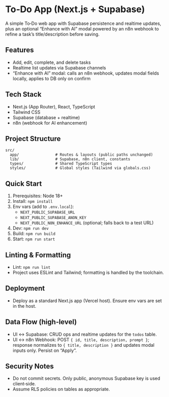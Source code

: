 # To‑Do App (Next.js + Supabase)

A simple To‑Do web app with Supabase persistence and realtime updates, plus an optional “Enhance with AI” modal powered by an n8n webhook to refine a task’s title/description before saving.

## Features
- Add, edit, complete, and delete tasks
- Realtime list updates via Supabase channels
- “Enhance with AI” modal: calls an n8n webhook, updates modal fields locally, applies to DB only on confirm

## Tech Stack
- Next.js (App Router), React, TypeScript
- Tailwind CSS
- Supabase (database + realtime)
- n8n (webhook for AI enhancement)

## Project Structure
```
src/
  app/                # Routes & layouts (public paths unchanged)
  lib/                # Supabase, n8n client, constants
  types/              # Shared TypeScript types
  styles/             # Global styles (Tailwind via globals.css)
```

## Quick Start
1. Prerequisites: Node 18+
2. Install: `npm install`
3. Env vars (add to `.env.local`):
   - `NEXT_PUBLIC_SUPABASE_URL`
   - `NEXT_PUBLIC_SUPABASE_ANON_KEY`
   - `NEXT_PUBLIC_N8N_ENHANCE_URL` (optional; falls back to a test URL)
4. Dev: `npm run dev`
5. Build: `npm run build`
6. Start: `npm run start`

## Linting & Formatting
- Lint: `npm run lint`
- Project uses ESLint and Tailwind; formatting is handled by the toolchain.

## Deployment
- Deploy as a standard Next.js app (Vercel host). Ensure env vars are set in the host.

## Data Flow (high‑level)
- UI ↔ Supabase: CRUD ops and realtime updates for the `todos` table.
- UI ↔ n8n Webhook: POST `{ id, title, description, prompt }`; response normalizes to `{ title, description }` and updates modal inputs only. Persist on “Apply”.

## Security Notes
- Do not commit secrets. Only public, anonymous Supabase key is used client‑side.
- Assume RLS policies on tables as appropriate.

